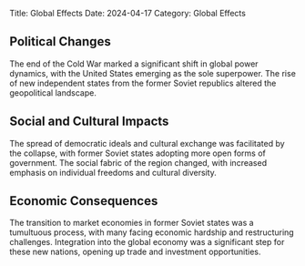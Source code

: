 Title: Global Effects
Date: 2024-04-17
Category: Global Effects

## Political Changes
The end of the Cold War marked a significant shift in global power dynamics, with the United States emerging as the sole superpower.
The rise of new independent states from the former Soviet republics altered the geopolitical landscape.

## Social and Cultural Impacts
The spread of democratic ideals and cultural exchange was facilitated by the collapse, with former Soviet states adopting more open forms of government.
The social fabric of the region changed, with increased emphasis on individual freedoms and cultural diversity.

## Economic Consequences
The transition to market economies in former Soviet states was a tumultuous process, with many facing economic hardship and restructuring challenges.
Integration into the global economy was a significant step for these new nations, opening up trade and investment opportunities.

